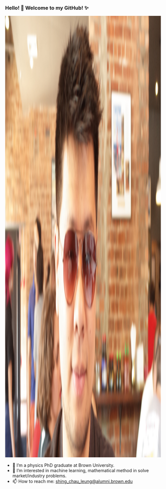 ###  Hello! 👋 Welcome to my GitHub! ✨

<img src="me_line.JPG" alt="me" width="3260" height="1430">

- 🔭 I’m a physics PhD graduate at Brown University. 
- 🌱 I’m interested in machine learning, mathematical method in solve market/industry problems.
- 📫 How to reach me: shing_chau_leung@alumni.brown.edu
